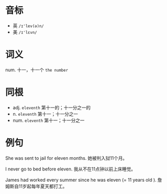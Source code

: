 # 音标

- 英 `/ɪ'lev(ə)n/`
- 美 `/ɪ'lɛvn/`

# 词义

num. 十一，十一个
`the number`

# 同根

- adj. `eleventh` 第十一的；十一分之一的
- n. `eleventh` 第十一；十一分之一
- num. `eleventh` 第十一；十一分之一

# 例句

She was sent to jail for eleven months.
她被判入狱11个月。

I never go to bed before eleven.
我从不在11点钟以前上床睡觉。

James had worked every summer since he was eleven (= 11 years old ).
詹姆斯自11岁起每年夏天都打工。


